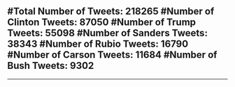 #Total Number of Tweets: 218265 
#Number of Clinton Tweets: 87050
#Number of Trump Tweets: 55098
#Number of Sanders Tweets: 38343
#Number of Rubio Tweets: 16790
#Number of Carson Tweets: 11684
#Number of Bush Tweets: 9302
---
---
